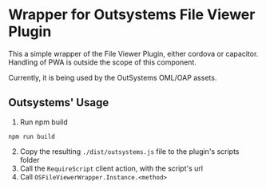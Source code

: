 # Wrapper for Outsystems File Viewer Plugin

This a simple wrapper of the File Viewer Plugin, either cordova or capacitor. Handling of PWA is outside the scope of this component.

Currently, it is being used by the OutSystems OML/OAP assets.

## Outsystems' Usage

1. Run npm build
```console
npm run build
```
2. Copy the resulting `./dist/outsystems.js` file to the plugin's scripts folder
3. Call the `RequireScript` client action, with the script's url
4. Call `OSFileViewerWrapper.Instance.<method>` 